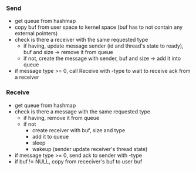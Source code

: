 ### Send

- get queue from hashmap
- copy buf from user space to kernel space (buf has to not contain any external pointers)
- check is there a receiver with the same requested type
  - if having, update message sender (id and thread's state to ready), buf and size -> remove it from queue
  - if not, create the message with sender, buf and size -> add it into queue
- if message type >= 0, call Receive with -type to wait to receive ack from a receiver

### Receive

- get queue from hashmap
- check is there a message with the same requested type
  - if having, remove it from queue
  - if not
    - create receiver with buf, size and type
    - add it to queue
    - sleep
    - wakeup (sender update receiver's thread state)
- if message type >= 0, send ack to sender with -type
- if buf != NULL, copy from receciver's buf to user buf
